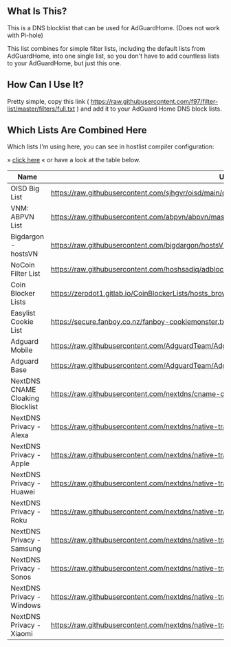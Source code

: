 ## What Is This?

This is a DNS blocklist that can be used for AdGuardHome. (Does not work with Pi-hole)

This list combines for simple filter lists, including the default lists from
AdGuardHome, into one single list, so you don't have to add countless lists to your
AdGuardHome, but just this one.

## How Can I Use It?

Pretty simple, copy this link
( <https://raw.githubusercontent.com/f97/filter-list/master/filters/full.txt> ) and
add it to your AdGuard Home DNS block lists.

## Which Lists Are Combined Here

Which lists I'm using here, you can see in hostlist compiler configuration:

» [click here](hostlist-compiler-config.json) « or have a look at the table below.

| Name                 | URL                                                                                                       |
| -------------------- | --------------------------------------------------------------------------------------------------------- |
| OISD Big List        | <https://raw.githubusercontent.com/sjhgvr/oisd/main/oisd_big.txt>                                         |
| VNM: ABPVN List      | <https://raw.githubusercontent.com/abpvn/abpvn/master/filter/abpvn.txt>                                   |
| Bigdargon - hostsVN  | <https://raw.githubusercontent.com/bigdargon/hostsVN/master/hosts>                                        |
| NoCoin Filter List   | <https://raw.githubusercontent.com/hoshsadiq/adblock-nocoin-list/master/hosts.txt>                        |
| Coin Blocker Lists   | <https://zerodot1.gitlab.io/CoinBlockerLists/hosts_browser>                                               |
| Easylist Cookie List | <https://secure.fanboy.co.nz/fanboy-cookiemonster.txt>                                                    |
| Adguard Mobile       | <https://raw.githubusercontent.com/AdguardTeam/AdguardFilters/master/MobileFilter/sections/adservers.txt> |
| Adguard Base         | <https://raw.githubusercontent.com/AdguardTeam/AdguardFilters/master/BaseFilter/sections/adservers.txt>   |
| NextDNS CNAME Cloaking Blocklist                                                                            | https://raw.githubusercontent.com/nextdns/cname-cloaking-blocklist/master/domains                                                             |
| NextDNS Privacy - Alexa                                                                                     | https://raw.githubusercontent.com/nextdns/native-tracking-domains/main/domains/alexa                                                          |
| NextDNS Privacy - Apple                                                                                     | https://raw.githubusercontent.com/nextdns/native-tracking-domains/main/domains/apple                                                          |
| NextDNS Privacy - Huawei                                                                                    | https://raw.githubusercontent.com/nextdns/native-tracking-domains/main/domains/huawei                                                         |
| NextDNS Privacy - Roku                                                                                      | https://raw.githubusercontent.com/nextdns/native-tracking-domains/main/domains/roku                                                           |
| NextDNS Privacy - Samsung                                                                                   | https://raw.githubusercontent.com/nextdns/native-tracking-domains/main/domains/samsung                                                        |
| NextDNS Privacy - Sonos                                                                                     | https://raw.githubusercontent.com/nextdns/native-tracking-domains/main/domains/sonos                                                          |
| NextDNS Privacy - Windows                                                                                   | https://raw.githubusercontent.com/nextdns/native-tracking-domains/main/domains/windows                                                        |
| NextDNS Privacy - Xiaomi                                                                                    | https://raw.githubusercontent.com/nextdns/native-tracking-domains/main/domains/xiaomi                                                         |
